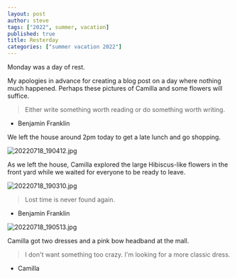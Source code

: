 ```yaml
---
layout: post
author: steve
tags: ["2022", summer, vacation]
published: true
title: Resterday
categories: ["summer vacation 2022"]
---
```

Monday was a day of rest.

My apologies in advance for creating a blog post on a day where nothing much happened.  Perhaps these pictures of Camilla and some flowers will suffice.  

> Either write something worth reading or do something worth writing.

- Benjamin Franklin

We left the house around 2pm today to get a late lunch and go shopping.  

![20220718_190412.jpg]({{site.pics_url}}/assets/media/20220718_190412.jpg)

As we left the house, Camilla explored the large Hibiscus-like flowers in the front yard while we waited for everyone to be ready to leave.  

![20220718_190310.jpg]({{site.pics_url}}/assets/media/20220718_190310.jpg)

> Lost time is never found again.  

- Benjamin Franklin

![20220718_190513.jpg]({{site.pics_url}}/assets/media/20220718_190513.jpg)

Camilla got two dresses and a pink bow headband at the mall.  

> I don't want something too crazy. I'm looking for a more classic dress.  

- Camilla

